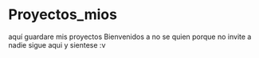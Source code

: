 # Proyectos_mios
aquí guardare mis proyectos
Bienvenidos a no se quien porque no invite a nadie
sigue aqui y sientese :v

